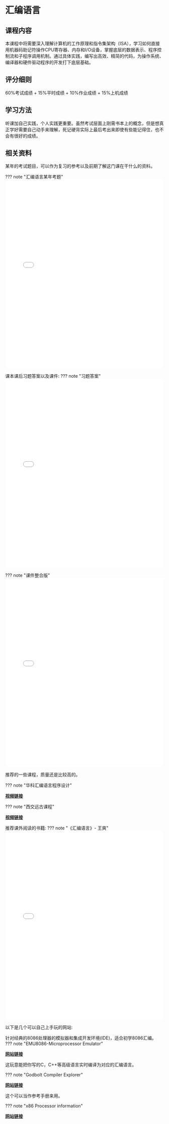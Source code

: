 # **汇编语言**

## **课程内容**
本课程中将需要深入理解计算机的工作原理和指令集架构（ISA），学习如何直接用机器码助记符操作CPU寄存器、内存和I/O设备，掌握底层的数据表示、程序控制流和子程序调用机制。通过具体实践，编写出高效、精简的代码，为操作系统、编译器和硬件驱动程序的开发打下底层基础。

## **评分细则**
60%考试成绩 + 15%平时成绩 + 10%作业成绩 + 15%上机成绩

## **学习方法**
听课加自己实践，个人实践更重要。虽然考试层面上刚需书本上的概念，但是想真正学好需要自己动手来理解，死记硬背实际上最后考出来即使有些能记得住，也不会有很好的成绩。

## **相关资料**

某年的考试题目，可以作为复习的参考以及前期了解这门课在干什么的资料。

??? note "汇编语言某年考题"
    <iframe 
        loading="lazy" 
        src="../../../../utils/xjtu-cshonor-utils/课内资料/大二/汇编语言/汇编某年考试题.pdf"
        width="100%" 
        height="600px"
        style="border:none">
    </iframe>

课本课后习题答案以及课件:
??? note "习题答案"
    <iframe 
        loading="lazy" 
        src="../../../../utils/xjtu-cshonor-utils/课内资料/大二/汇编语言/汇编课后题答案清华大学出版社沈美明版).pdf"
        width="100%" 
        height="600px"
        style="border:none">
    </iframe>

??? note "课件整合版"
    <iframe 
        loading="lazy" 
        src="../../../../utils/xjtu-cshonor-utils/课内资料/大二/汇编语言/汇编语言课件合并版.pdf"
        width="100%" 
        height="600px"
        style="border:none">
    </iframe>


推荐的一些课程，质量还是比较高的。

??? note "华科汇编语言程序设计"
    <div style="margin-top: 0; padding-top: 0;">
        [**视频链接**](https://www.bilibili.com/video/BV1Nt411V7fa?vd_source=de1a2f95cddfabde44cc476d4c7e1526&spm_id_from=333.788.videopod.episodes)
    </div>

??? note "西交远古课程"
    <div style="margin-top: 0; padding-top: 0;">
        [**视频链接**](https://www.bilibili.com/video/BV1xW411c7cp/?vd_source=de1a2f95cddfabde44cc476d4c7e1526)
    </div>

推荐课外阅读的书籍:
??? note "《汇编语言》- 王爽"
    <iframe 
        loading="lazy" 
        src="../../../../utils/xjtu-cshonor-utils/课内资料/大二/汇编语言/汇编语言（第4版） (王爽) .pdf"
        width="100%" 
        height="600px"
        style="border:none">
    </iframe>

以下是几个可以自己上手玩的网站:

针对经典的8086处理器的模拟器和集成开发环境(IDE)，适合初学8086汇编。
??? note "EMU8086-Microprocessor Emulator"
    <div style="margin-top: 0; padding-top: 0;">
        [**网站链接**](https://emu8086-microprocessor-emulator.en.softonic.com)
    </div>

这玩意能把你写的C，C++等高级语言实时编译为对应的汇编语言。

??? note "Godbolt Compiler Explorer"
    <div style="margin-top: 0; padding-top: 0;">
        [**网站链接**](https://www.godbolt.org)
    </div>

这个可以当作参考手册来用。

??? note "x86 Processor information"
    <div style="margin-top: 0; padding-top: 0;">
        [**网站链接**](https://www.sandpile.org/)
    </div>
